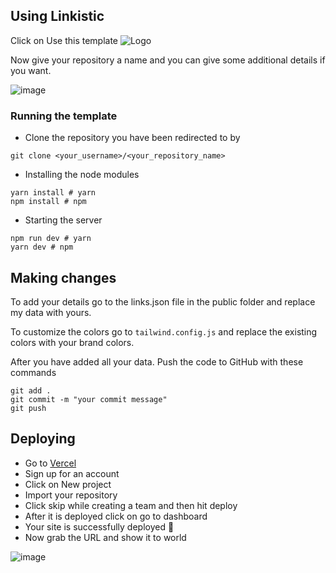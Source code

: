 ## Using Linkistic

Click on Use this template
![Logo](https://cdn.hashnode.com/res/hashnode/image/upload/v1631617252765/s_PLlBQ2K.png)

Now give your repository a name and you can give some additional details if you want.

![image](https://user-images.githubusercontent.com/76690419/145675147-75db2705-b234-4dc3-9743-dc29e14c6ae9.png)



### Running the template

- Clone the repository you have been redirected to by

```
git clone <your_username>/<your_repository_name>
```

- Installing the node modules

```
yarn install # yarn
npm install # npm
```

- Starting the server

```
npm run dev # yarn
yarn dev # npm
```

## Making changes

To add your details go to the links.json file in the public folder and replace my data with yours.

To customize the colors go to `tailwind.config.js` and replace the existing colors with your brand colors.

After you have added all your data. Push the code to GitHub with these commands

```
git add .
git commit -m "your commit message"
git push
```

## Deploying

- Go to [Vercel](https://vercel.com/dashboard)
- Sign up for an account
- Click on New project
- Import your repository
- Click skip while creating a team and then hit deploy
- After it is deployed click on go to dashboard
- Your site is successfully deployed 🥳
- Now grab the URL and show it to world

![image](https://user-images.githubusercontent.com/76690419/145675241-85fbbaec-f86d-41b4-bf6c-ae6b256ae08b.png)
